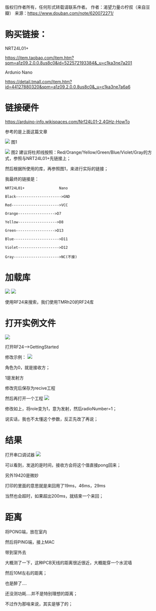 版权归作者所有，任何形式转载请联系作者。
作者：渴望力量の柠叔（来自豆瓣）
来源：https://www.douban.com/note/620072271/

购买链接：
==========

NRT24L01+

https://item.taobao.com/item.htm?spm=a1z09.2.0.0.8us8c0&id=522572193384&_u=c1ka3ne7a201

Ardunio Nano

https://detail.tmall.com/item.htm?id=44127880320&spm=a1z09.2.0.0.8us8c0&_u=c1ka3ne7a6a6

链接硬件
==========

https://arduino-info.wikispaces.com/Nrf24L01-2.4GHz-HowTo

参考的是上面这篇文章

![](hw_link.png)
图1

![](hw_line.png)
图2
建议将杜邦线按照：Red/Orange/Yellow/Green/Blue/Violet/Gray的方式，参照与NRT24L01+先链接上；

然后根据所使用的库，再参照图1，来进行实际的链接；

我最终的链接是：

```
NRT24L01+                Nano

Black--------------------->GND

Red---------------------->VCC

Orange----------------->D7

Yellow------------------>D8

Green------------------>D13

Blue--------------------->D11

Violet------------------->D12

Gray--------------------->NC(不接)
```

加载库
=====

![](1.png)
![](2.png)

使用RF24来搜索，我们使用TMRh20的RF24库



打开实例文件
==========

![](3.png)

打开RF24-->GettingStarted

修改示例：
![](4.png)

角色为0，就是接收方；

1是发射方

修改完后保存为recive工程

然后再打开一个工程
![](5.png)

修改如上，将role变为1，意为发射，然后radioNumber=1；

说实话，我也不太懂这个参数，反正先改了再说；



结果
====

打开串口调试器
![](6.png)


可以看到，发送的是时间，接收方会将这个值直接pong回来；

另外19420是微妙

打印的里面的意思就是来回用了19ms，46ms，29ms

当然也会超时，如果超出200ms，就结束一个来回；


距离
===

将PONG端，放在室内

然后将PING端，接上MAC

带到室外去

大概测了一下，这种PCB天线的距离很近很近，大概能穿一个水泥墙

然后10M左右的距离；

也是醉了....

还没测功耗....并不是特别理想的距离；

不过作为那啥来说，其实是够了的；